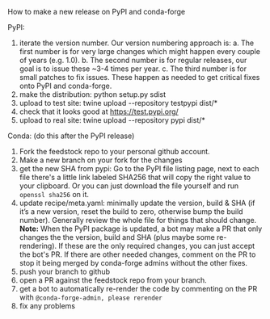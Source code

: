 How to make a new release on PyPI and conda-forge

PyPI:
1. iterate the version number. Our version numbering approach is:
    a. The first number is for very large changes which might happen every couple of years (e.g. 1.0).
    b. The second number is for regular releases, our goal is to issue these ~3-4 times per year.
    c. The third number is for small patches to fix issues. These happen as needed to get critical fixes onto PyPI and conda-forge.
2. make the distribution: python setup.py sdist
3. upload to test site: twine upload --repository testpypi dist/*
4. check that it looks good at https://test.pypi.org/
5. upload to real site: twine upload --repository pypi dist/*

Conda: (do this after the PyPI release)
1. Fork the feedstock repo to your personal github account.
2. Make a new branch on your fork for the changes
3. get the new SHA from pypi: Go to the PyPI file listing page, next to each file there's a little link labeled SHA256 that will copy the right value to your clipboard. Or you can just download the file yourself and run `openssl sha256` on it.
4. update recipe/meta.yaml: minimally update the version, build & SHA (if it’s a new version, reset the build to zero, otherwise bump the build number). Generally review the whole file for things that should change. **Note:** When the PyPI package is updated, a bot may make a PR that only changes the the version, build and SHA (plus maybe some re-rendering). If these are the only required changes, you can just accept the bot's PR. If there are other needed changes, comment on the PR to stop it being merged by conda-forge admins without the other fixes.
5. push your branch to github
6. open a  PR against the feedstock repo from your branch.
7. get a bot to automatically re-render the code by commenting on the PR with `@conda-forge-admin, please rerender`
8. fix any problems
